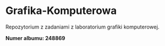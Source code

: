 # Grafika-Komputerowa
Repozytorium z zadaniami z laboratorium grafiki komputerowej.

**Numer albumu: 248869**
